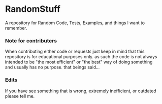# RandomStuff
A repository for Random Code, Tests, Examples, and things I want to remember.

### Note for contributers
When contributing either code or requests just keep in mind that this repository is for educational purposes only. as such the code is not always intended to be "the most efficient" or "the best" way of doing something and usually has no purpose.
that beings said...

### Edits
If you have see something that is wrong, extremely inefficient, or outdated please tell me.
